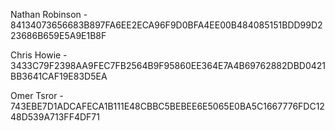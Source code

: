 Nathan Robinson - 84134073656683B897FA6EE2ECA96F9D0BFA4EE00B484085151BDD99D223686B659E5A9E1B8F

Chris Howie - 3433C79F2398AA9FEC7FB2564B9F95860EE364E7A4B69762882DBD0421BB3641CAF19E83D5EA

Omer Tsror - 743EBE7D1ADCAFECA1B111E48CBBC5BEBEE6E5065E0BA5C1667776FDC1248D539A713FF4DF71
